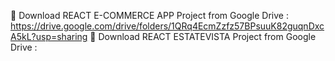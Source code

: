 🔗 Download REACT E-COMMERCE APP Project from Google Drive : https://drive.google.com/drive/folders/1QRq4EcmZzfz57BPsuuK82guqnDxcA5kL?usp=sharing
🔗 Download REACT ESTATEVISTA Project from Google Drive : 

